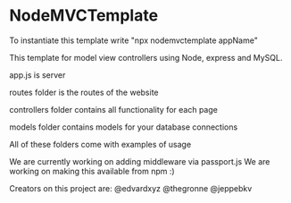 # NodeMVCTemplate

To instantiate this template write "npx nodemvctemplate appName"

This template for model view controllers using Node, express and MySQL.

app.js is server

routes folder is the routes of the website

controllers folder contains all functionality for each page

models folder contains models for your database connections

All of these folders come with examples of usage
 
We are currently working on adding middleware via passport.js
We are working on making this available from npm :)

Creators on this project are:
@edvardxyz
@thegronne
@jeppebkv

